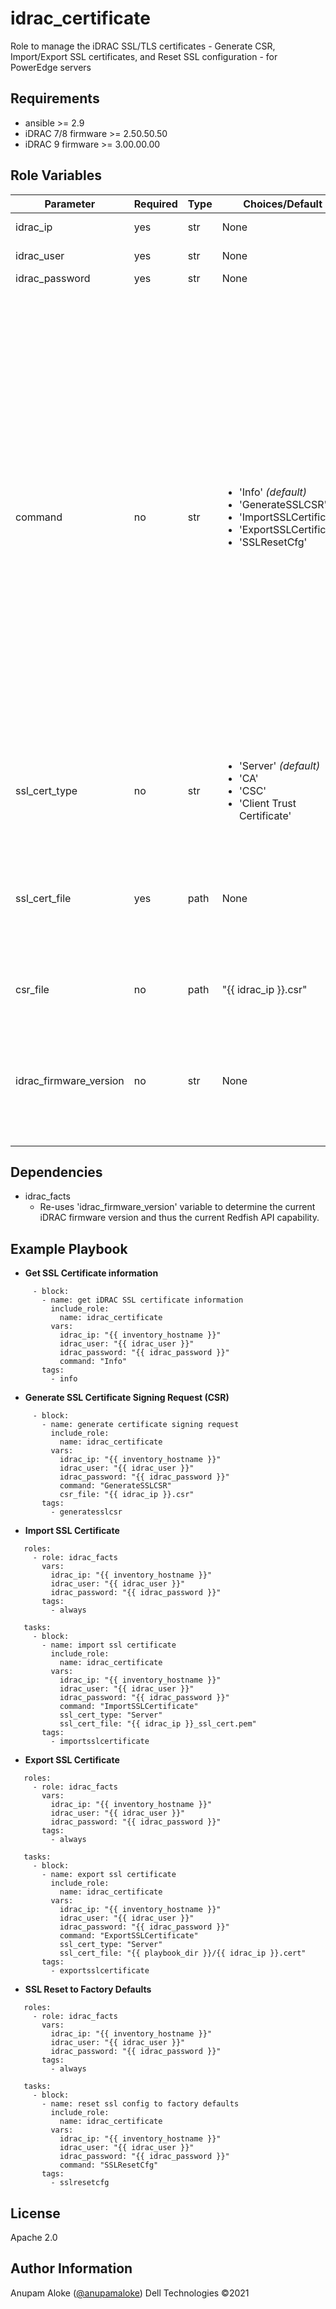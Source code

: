 idrac_certificate
=========

Role to manage the iDRAC SSL/TLS certificates - Generate CSR, Import/Export SSL certificates, and Reset SSL configuration - for PowerEdge servers

Requirements
------------

- ansible >= 2.9
- iDRAC 7/8 firmware >= 2.50.50.50
- iDRAC 9 firmware >= 3.00.00.00

Role Variables
--------------

| Parameter | Required | Type | Choices/Default | Example | Description |
|-----------|----------|------|-----------------|---------|-------------|
| idrac_ip  | yes | str | None | "192.168.10.10"<br/>"abc.xyz.com" | IP address or hostname of iDRAC |
| idrac_user | yes | str | None | "admin" | iDRAC user with privileges to import the server configuration profile |
| idrac_password | yes | str | None | "Passw0rd" | iDRAC user password |
| command | no | str | <ul><li>'Info' *(default)*</li><li>'GenerateSSLCSR'</li><li>'ImportSSLCertificate'</li><li>'ExportSSLCertificate'</li><li>'SSLResetCfg'</li></ul> | 'Info' | <ul><li>'Info' - get the iDRAC web-server SSL certificate details</li><li>'GenerateSSLCSR' - create the certificate signing request (CSR) and return it. The certificate is copied to the file provided in I(csr_file). Please note that the following iDRAC security attributes must be configured prior to sending a CSR request to iDRAC: (1). Security.1.CsrCommonName, (2). Security.1.CsrOrganizationName, (3). Security.1.CsrOrganizationUnit, (4). Security.1.CsrLocalityName, (5). Security.1.CsrStateName, (6). Security.1.CsrCountryCode, (7). Security.1.CsrEmailAddr. </li><li>'ImportSSLCertificate' - import the SSL certificate provided in the argument I(ssl_cert_file) to iDRAC, on the basis of I(ssl_cert_type). After importing the certificate, iDRAC will automatically restart.</li><li>'ExportSSLCertificate' - export the iDRAC SSL certificate and write it to a file provided in the argument I(ssl_cert_file). </li><li>'SSLResetCfg' - restore the iDRAC web-server certificate to factory defaults. After performing SSL reset, iDRAC might need to be restarted to apply the default certificate.</li></ul> |
| ssl_cert_type | no | str | <ul><li>'Server' *(default)*</li><li>'CA'</li><li>'CSC'</li><li>'Client Trust Certificate'</li></ul> | 'Server' | Type of certificate to be imported.</br>This argument should be provided only when I(command=ImportSSLCertificate) or I(command=ExportSSLCertificate). |
| ssl_cert_file | yes | path | None | "{{ playbook_dir }}/{{ inventory_hostname }}.cert" | A base 64 encoded string of the XML Certificate file. This is a **required** argument when I(command=ImportSSLCertificate).<br/>Note: For importing CSC certificate, user has to convert PKCS file to base64 format. Use the openssl command. The CTC file content has to be in PEM format (base 64 encoded). |
| csr_file | no | path | "{{ idrac_ip }}.csr" | "{{ playbook_dir }}/{{ inventory_hostname }}.csr" | File name to copy the CSR.<br/>This argument is only applicable when I(command=GenerateSSLCSR) |
| idrac_firmware_version | no | str | None | "4.00.00.00" | This variable is defined in the role ***idrac_facts*** and used within this role to determine the Redfish API capability currently being supported by the iDRAC. See U(https://github.com/dell/redfish-ansible-module/tree/master/roles/idrac_facts) for an overview of the ***idrac_facts*** role. |

Dependencies
------------

- idrac_facts
  - Re-uses 'idrac_firmware_version' variable to determine the current iDRAC firmware version and thus the current Redfish API capability. 

Example Playbook
----------------

* **Get SSL Certificate information**

```
     - block:
       - name: get iDRAC SSL certificate information
         include_role:
           name: idrac_certificate
         vars:
           idrac_ip: "{{ inventory_hostname }}"
           idrac_user: "{{ idrac_user }}"
           idrac_password: "{{ idrac_password }}"
           command: "Info"
       tags:
         - info
```

* **Generate SSL Certificate Signing Request (CSR)**

```
     - block:
       - name: generate certificate signing request
         include_role:
           name: idrac_certificate
         vars:
           idrac_ip: "{{ inventory_hostname }}"
           idrac_user: "{{ idrac_user }}"
           idrac_password: "{{ idrac_password }}"
           command: "GenerateSSLCSR"
           csr_file: "{{ idrac_ip }}.csr"
       tags:
         - generatesslcsr
```

* **Import SSL Certificate**

```
   roles:
     - role: idrac_facts
       vars:
         idrac_ip: "{{ inventory_hostname }}"
         idrac_user: "{{ idrac_user }}"
         idrac_password: "{{ idrac_password }}"
       tags:
         - always

   tasks:
     - block:
       - name: import ssl certificate
         include_role:
           name: idrac_certificate
         vars:
           idrac_ip: "{{ inventory_hostname }}"
           idrac_user: "{{ idrac_user }}"
           idrac_password: "{{ idrac_password }}"
           command: "ImportSSLCertificate"
           ssl_cert_type: "Server"
           ssl_cert_file: "{{ idrac_ip }}_ssl_cert.pem"
       tags:
         - importsslcertificate
```

* **Export SSL Certificate**

```
   roles:
     - role: idrac_facts
       vars:
         idrac_ip: "{{ inventory_hostname }}"
         idrac_user: "{{ idrac_user }}"
         idrac_password: "{{ idrac_password }}"
       tags:
         - always

   tasks:
     - block:
       - name: export ssl certificate
         include_role:
           name: idrac_certificate
         vars:
           idrac_ip: "{{ inventory_hostname }}"
           idrac_user: "{{ idrac_user }}"
           idrac_password: "{{ idrac_password }}"
           command: "ExportSSLCertificate"
           ssl_cert_type: "Server"
           ssl_cert_file: "{{ playbook_dir }}/{{ idrac_ip }}.cert"
       tags:
         - exportsslcertificate
```

* **SSL Reset to Factory Defaults**

```
   roles:
     - role: idrac_facts
       vars:
         idrac_ip: "{{ inventory_hostname }}"
         idrac_user: "{{ idrac_user }}"
         idrac_password: "{{ idrac_password }}"
       tags:
         - always

   tasks:
     - block:
       - name: reset ssl config to factory defaults
         include_role:
           name: idrac_certificate
         vars:
           idrac_ip: "{{ inventory_hostname }}"
           idrac_user: "{{ idrac_user }}"
           idrac_password: "{{ idrac_password }}"
           command: "SSLResetCfg"
       tags:
         - sslresetcfg
```

License
-------

Apache 2.0

Author Information
------------------

Anupam Aloke ([@anupamaloke](https://github.com/anupamaloke))
Dell Technologies &copy;2021
